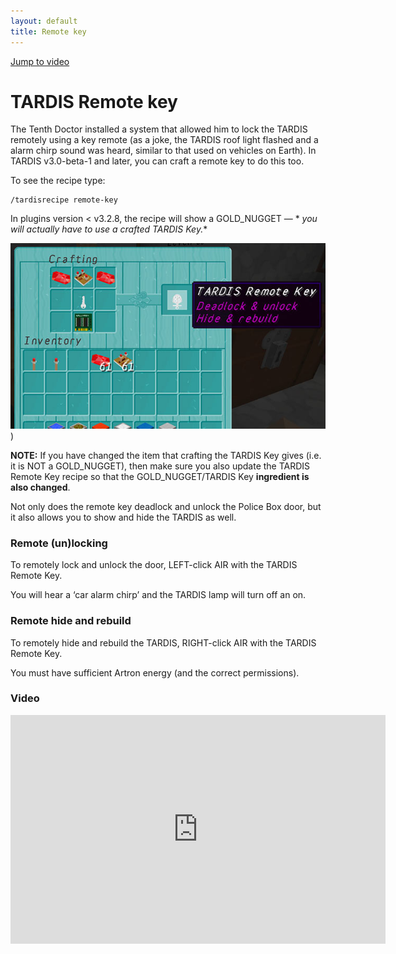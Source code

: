 ```yaml
---
layout: default
title: Remote key
---
```


[Jump to video](#video)

# TARDIS Remote key

The Tenth Doctor installed a system that allowed him to lock the TARDIS remotely using a key remote (as a joke, the
TARDIS roof light flashed and a alarm chirp sound was heard, similar to that used on vehicles on Earth). In TARDIS
v3.0-beta-1 and later, you can craft a remote key to do this too.

To see the recipe type:

    /tardisrecipe remote-key

In plugins version \< v3.2.8, the recipe will show a GOLD\_NUGGET — *
*_you will actually have to use a crafted TARDIS Key._**

![Remote Key recipe](/images/docs/tardis_remote_key_recipe.jpg))

**NOTE:** If you have changed the item that crafting the TARDIS Key gives (i.e. it is NOT a GOLD\_NUGGET), then make
sure you also update the TARDIS Remote Key recipe so that the GOLD\_NUGGET/TARDIS Key **ingredient is also changed**.

Not only does the remote key deadlock and unlock the Police Box door, but it also allows you to show and hide the TARDIS
as well.

### Remote (un)locking

To remotely lock and unlock the door, LEFT-click AIR with the TARDIS Remote Key.

You will hear a ‘car alarm chirp’ and the TARDIS lamp will turn off an on.

### Remote hide and rebuild

To remotely hide and rebuild the TARDIS, RIGHT-click AIR with the TARDIS Remote Key.

You must have sufficient Artron energy (and the correct permissions).

### Video

<iframe width="600" height="366" src="https://www.youtube.com/embed/MgcADd8FhYA?rel=0" frameborder="0" allowfullscreen></iframe>
